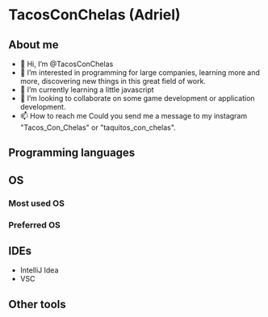# TacosConChelas (Adriel)
<!---
TacosConChelas/TacosConChelas is a ✨ special ✨ repository because its `README.md` (this file) appears on your GitHub profile.
You can click the Preview link to take a look at your changes.
--->
## About me
- 👋 Hi, I’m @TacosConChelas
- 👀 I’m interested in programming for large companies, learning more and more, discovering new things in this great field of work.
- 🌱 I’m currently learning a little javascript
- 💞️ I’m looking to collaborate on some game development or application development.
- 📫 How to reach me Could you send me a message to my instagram "Tacos_Con_Chelas" or "taquitos_con_chelas".

## Programming languages

## OS 

### Most used OS

### Preferred OS

## IDEs
- IntelliJ Idea
- VSC

## Other tools

